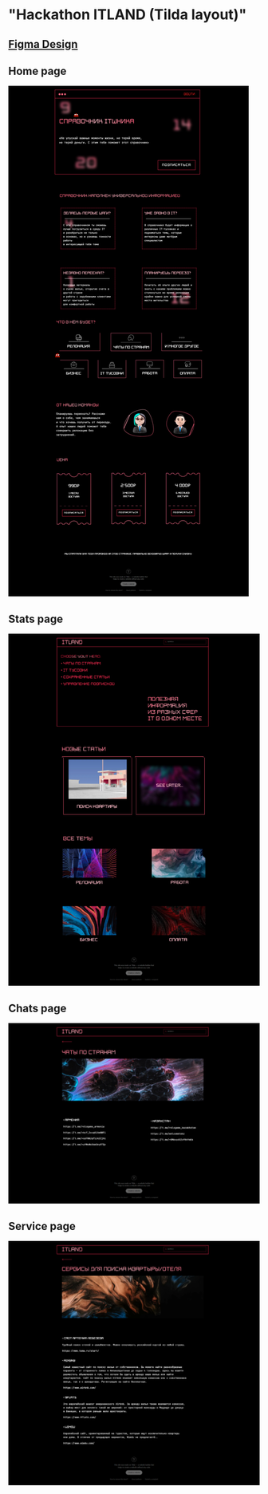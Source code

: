 # "Hackathon ITLAND (Tilda layout)"
## <a href="https://www.figma.com/community/file/1166069552938719525/Hackathon-Shcool-IT-Land">Figma Design</a>

## Home page
<img src="README/Home.png">

## Stats page
<img src="README/Stats.png">

## Chats page
<img src="README/Chats.png">

## Service page
<img src="README/Service.png">